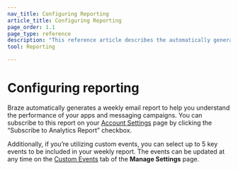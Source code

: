 ```yaml
---
nav_title: Configuring Reporting
article_title: Configuring Reporting
page_order: 1.1
page_type: reference
description: "This reference article describes the automatically generated analytics report provided by Braze."
tool: Reporting

---
```


# Configuring reporting

Braze automatically generates a weekly email report to help you understand the performance of your apps and messaging campaigns. You can subscribe to this report on your [Account Settings][2] page by clicking the “Subscribe to Analytics Report” checkbox.

Additionally, if you’re utilizing custom events, you can select up to 5 key events to be included in your weekly report. The events can be updated at any time on the [Custom Events][3] tab of the **Manage Settings** page.

[2]: https://dashboard-01.braze.com/company_settings/account_settings
[3]: https://dashboard-01.braze.com/app_settings/app_settings/custom_events/
